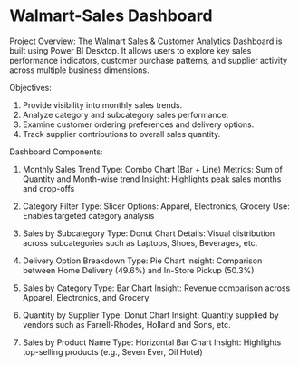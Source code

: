 # Walmart-Sales Dashboard

Project Overview: The Walmart Sales & Customer Analytics Dashboard is built using Power BI Desktop. It allows users to explore key sales performance indicators, customer purchase patterns, and supplier activity across multiple business dimensions.

Objectives:
1) Provide visibility into monthly sales trends.
2) Analyze category and subcategory sales performance.
3) Examine customer ordering preferences and delivery options.
4) Track supplier contributions to overall sales quantity.

Dashboard Components:

1. Monthly Sales Trend
Type: Combo Chart (Bar + Line)
Metrics: Sum of Quantity and Month-wise trend
Insight: Highlights peak sales months and drop-offs

2. Category Filter
Type: Slicer
Options: Apparel, Electronics, Grocery
Use: Enables targeted category analysis

3. Sales by Subcategory
Type: Donut Chart
Details: Visual distribution across subcategories such as Laptops, Shoes, Beverages, etc.

4. Delivery Option Breakdown
Type: Pie Chart
Insight: Comparison between Home Delivery (49.6%) and In-Store Pickup (50.3%)

5. Sales by Category
Type: Bar Chart
Insight: Revenue comparison across Apparel, Electronics, and Grocery

6. Quantity by Supplier
Type: Donut Chart
Insight: Quantity supplied by vendors such as Farrell-Rhodes, Holland and Sons, etc.

7. Sales by Product Name
Type: Horizontal Bar Chart
Insight: Highlights top-selling products (e.g., Seven Ever, Oil Hotel)




